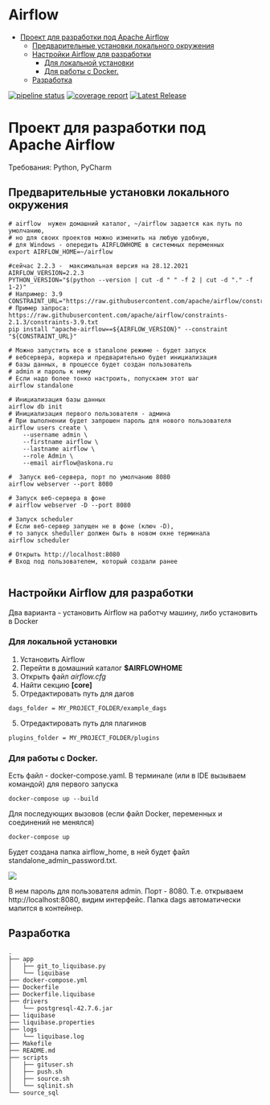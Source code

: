 # Airflow

- [Проект для разработки  под Apache Airflow](#проект-для-разработки--под-apache-airflow)
  - [Предварительные установки локального окружения](#предварительные-установки-локального-окружения)
  - [Настройки Airflow для разработки](#настройки-airflow-для-разработки)
    - [Для локальной установки](#для-локальной-установки)
    - [Для работы с Docker.](#для-работы-с-docker)
  - [Разработка](#разработка)

[![pipeline status](https://gitlab.askona.ru/dp-data-platform/airflow/badges/main/pipeline.svg)](https://gitlab.askona.ru/dp-data-platform/airflow/-/commits/main)
[![coverage report](https://gitlab.askona.ru/dp-data-platform/airflow/badges/main/coverage.svg)](https://gitlab.askona.ru/dp-data-platform/airflow/-/commits/main)
[![Latest Release](https://gitlab.askona.ru/dp-data-platform/airflow/-/badges/release.svg)](https://gitlab.askona.ru/dp-data-platform/airflow/-/releases)
# Проект для разработки  под Apache Airflow



Требования: Python, PyCharm

## Предварительные установки локального окружения

```shell
# airflow  нужен домашний каталог, ~/airflow задается как путь по умолчанию,
# но для своих проектов можно изменить на любую удобную,
# для Windows - опередить AIRFLOWHOME в системных переменных
export AIRFLOW_HOME=~/airflow

#сейчас 2.2.3 -  максимальная версия на 28.12.2021
AIRFLOW_VERSION=2.2.3
PYTHON_VERSION="$(python --version | cut -d " " -f 2 | cut -d "." -f 1-2)"
# Например: 3.9
CONSTRAINT_URL="https://raw.githubusercontent.com/apache/airflow/constraints-${AIRFLOW_VERSION}/constraints-${PYTHON_VERSION}.txt"
# Пример запроса: https://raw.githubusercontent.com/apache/airflow/constraints-2.1.3/constraints-3.9.txt
pip install "apache-airflow==${AIRFLOW_VERSION}" --constraint "${CONSTRAINT_URL}"

# Можно запустить все в stanalone режиме - будет запуск
# вебсервера, воркера и предварительно будет инициализация
# базы данных, в процессе будет создан пользователь
# admin и пароль к нему
# Если надо более тонко настроить, попускаем этот шаг
airflow standalone

# Инициализация базы данных
airflow db init
# Инициализация первого пользователя - админа
# При выполнении будет запрошен пароль для нового пользователя
airflow users create \
    --username admin \
    --firstname airflow \
    --lastname airflow \
    --role Admin \
    --email airflow@askona.ru

#  Запуск веб-сервера, порт по умолчанию 8080
airflow webserver --port 8080

# Запуск веб-сервера в фоне
# airflow webserver -D --port 8080

# Запуск scheduler
# Если веб-сервер запущен не в фоне (ключ -D),
# то запуск sheduller должен быть в новом окне терминала
airflow scheduler

# Открыть http://localhost:8080
# Вход под пользователем, который создали ранее


```



## Настройки Airflow для разработки

Два варианта - установить Airflow на работчу машину, либо установить в Docker

### Для локальной установки
1. Установить Airflow 
1. Перейти в домашний каталог **$AIRFLOWHOME**
2. Открыть файл *airflow.cfg*
3. Найти секцию **[core]**
4. Отредактировать путь для дагов 
```shell
dags_folder = MY_PROJECT_FOLDER/example_dags
```
5. Отредактировать путь для плагинов
```shell
plugins_folder = MY_PROJECT_FOLDER/plugins
```


### Для работы с Docker.

Есть файл - docker-compose.yaml.
В терминале (или в IDE вызываем командой) для первого запуска
```shell
docker-compose up --build
```

Для последующих вызовов (если файл Docker, переменных и соединений не менялся)

```shell
docker-compose up
```


Будет создана папка airflow_home, в ней будет файл standalone_admin_password.txt.

![](docs/user_password_docker.png)

 В нем пароль для пользователя admin. Порт - 8080. Т.е. открываем http://localhost:8080, видим интерфейс. Папка dags автоматически мапится в контейнер.


## Разработка


```shell
.
├── app
│   ├── git_to_liquibase.py
│   └── liquibase
├── docker-compose.yml
├── Dockerfile
├── Dockerfile.liquibase
├── drivers
│   └── postgresql-42.7.6.jar
├── liquibase
├── liquibase.properties
├── logs
│   └── liquibase.log
├── Makefile
├── README.md
├── scripts
│   ├── gituser.sh
│   ├── push.sh
│   ├── source.sh
│   └── sqlinit.sh
└── source_sql
```
